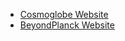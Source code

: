 * [Cosmoglobe Website](https://www.cosmoglobe.uio.no/)
* [BeyondPlanck Website](https://beyondplanck.science)
